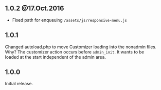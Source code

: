 ## 1.0.2 @17.Oct.2016

- Fixed path for enqueuing `/assets/js/responsive-menu.js`

## 1.0.1

Changed autoload.php to move Customizer loading into the nonadmin files.  Why?  The customizer action occurs before `admin_init`.  It wants to be loaded at the start independent of the admin area.

## 1.0.0

Initial release.